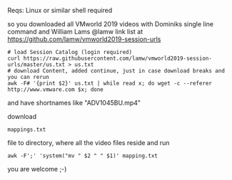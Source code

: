 Reqs: Linux or similar shell required

so you downloaded all VMworld 2019 videos with Dominiks single line command and William Lams @lamw link list at https://github.com/lamw/vmworld2019-session-urls

````
# load Session Catalog (login required)
curl https://raw.githubusercontent.com/lamw/vmworld2019-session-urls/master/us.txt > us.txt
# download Content, added continue, just in case download breaks and you can rerun
awk -F# '{print $2}' us.txt | while read x; do wget -c --referer http://www.vmware.com $x; done
````

and have shortnames like "ADV1045BU.mp4"

download 
```
mappings.txt
```
file to directory, where all the video files reside and run
```
awk -F';' 'system("mv " $2 " " $1)' mapping.txt
```
you are welcome ;-)
